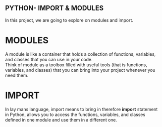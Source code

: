 ## PYTHON- IMPORT & MODULES
In this project, we are going to explore on modules and import.<br>
# MODULES
A module is like a container that holds a collection of functions, variables, and classes that you can use in your code.<br>
Think of module as a toolbox filled with useful tools (that is functions, variables, and classes) that you can bring into your project whenever you need them.<br>
# IMPORT
In lay mans language, import means to bring in therefore <strong>import</strong> statement in Python,  allows you to access the functions, variables, and classes defined in one module and use them in a different one.